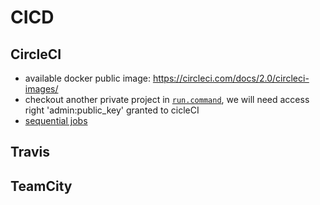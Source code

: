 # CICD

## CircleCI
- available docker public image: https://circleci.com/docs/2.0/circleci-images/
- checkout another private project in [`run.command`](https://circleci.com/docs/2.0/gh-bb-integration/#enable-your-project-to-check-out-additional-private-repositories), we will need access right 'admin:public_key' granted to cicleCI
- [sequential jobs](https://circleci.com/docs/2.0/workflows/#sequential-job-execution-example)
## Travis

## TeamCity
